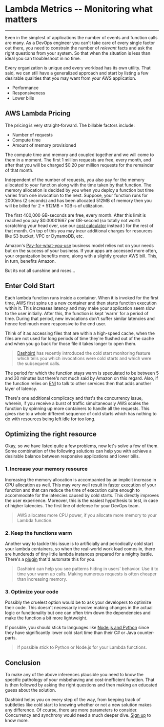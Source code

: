# Lambda Metrics -- Monitoring what matters
___
Even in the simplest of applications the number of events and function calls are many. As a DevOps engineer you can't take care
of every single factor out there, you need to constrain the number of *relevant* facts and ask the right questions
from your system. So that when the situation is less than ideal you can troubleshoot in no time.

Every organization is unique and every workload has its own utility.
That said, we can still have a generalized approach and start by listing a few desirable qualities that you may want
from your AWS application.  
  * Performance
  * Responsiveness
  * Lower bills

## AWS Lambda Pricing  
The pricing is very straight-forward. The billable factors include:  
  * Number of requests
  * Compute time
  * Amount of memory provisioned  

The compute time and memory and coupled together and we will come to them in a moment. The first 1 million requests are
free, every month, and after that you will be charged $0.20 per million requests for the remainder of that month.

Independent of the number of requests, you also pay for the memory allocated to your function along with the time taken by
that function. The memory allocation is decided by you when you deploy a function but time varies from one invocation to the next.
Suppose, your function runs for 2000ms (2 seconds) and has been allocated 512MB of memory then you will be billed for
2 * 512MB = 1GB-s of utilization.  

The first 400,000 GB-seconds are free, every month. After this limit is reached you pay $0.00001667 per GB-second (so totally not worth scratching your head over, use our <a href="example.com" target="_blank">cost calculator</a> instead ) for the rest of that month. On top of this you may incur additional charges for resources like S3 bucket,
VPC or DynamoDB, etc.

Amazon's <a href="https://aws.amazon.com/lambda/pricing/" target="_blank">Pay-for-what-you-use</a> business model relies not on your needs but on the success of your business. If your apps are
accessed more often, your organization benefits more, along with a slightly greater AWS bill. This, in turn, benefits Amazon.  

But its not all sunshine and roses...

## Enter Cold Start
Each lambda function runs inside a container. When it is invoked for the first time, AWS first spins up a new container and then
starts function execution within it. This increases latency and may make your application seem slow to the user initially.
After this, the function is kept 'warm' for a period of time. During that period, new invocations don't suffer similar latencies
and hence feel much more responsive to the end user.  

Think of it as accessing files that are within a high-speed cache, when the files are not used for long periods of time they're
flushed out of the cache and when you go back for those file it takes longer to open them.


> <a href="https://dashbird.io/" target="_blank">Dashbird</a> has recently introduced the cold start monitoring feature which tells you which invocations were cold starts and which were the subsequent calls.

The period for which the function stays warm is speculated to be between 5 and 30 minutes but there's not much said by Amazon
on this regard. Also, if the function relies on <a href="https://docs.aws.amazon.com/AWSEC2/latest/UserGuide/using-eni.html" target="_blank">ENI</a> to talk to other services then that adds another layer of latency.

There's one additional complicacy and that's the concurrency issue,
wherein, if you receive a burst of traffic simultaneously AWS scales the function by spinning up more containers to handle all
the requests. This gives rise to a whole different sequence of cold starts which has nothing to do with resources being left
idle for too long.

## Optimizing the right resource
Okay, so we have listed quite a few problems, now let's solve a few of them. Some combination of the following solutions
can help you with achieve a desirable balance between responsive applications and lower bills. 

###  1. Increase your memory resource
Increasing the memory allocation is accompanied by an implicit increase in CPU allocation as well. This may very well result in <a href="https://github.com/epsagon/lambda-memory-performance-benchmark" target="_blank">faster execution</a> of your function and that can reduce the time of execution quite enough to accommodate for the latencies caused by cold starts. This directly improves the user experience. Moreover, this is the easiest hypothesis to test, in case of higher latencies. 
The first line of defense for your DevOps team.

>AWS allocates more CPU power, if you allocate more memory to your Lambda function.

### 2. Keep the functions warm
Another way to tackle this issue is to artificially and periodically cold start your lambda containers, so when the real-world work load comes in, there are hundereds of tiny little lambda instances prepared for a mighty battle. There's a <a href="https://github.com/FidelLimited/serverless-plugin-warmup" target="_blank">plugin</a> that'd automate this for you.  

>Dashbird can help you see patterns hiding in users' behavior. Use it to time your warm up calls. Making numerous requests is often cheaper than increasing memory.

### 3. Optimize your code
Possibly the cruelest option would be to ask your developers to optimize their code. This doesn't necessarily involve making changes
in the actual logic or functionality but one can often trim down the dependencies and make the function a bit more lightweight.

If possible, you should stick to languages like <a href="https://read.acloud.guru/comparing-aws-lambda-performance-of-node-js-python-java-c-and-go-29c1163c2581" target="_blank">Node.js and Python</a> since they have significantly lower cold start time than their
C# or Java counter-parts.

> If possible stick to Python or Node.js for your Lambda functions.


## Conclusion

To make any of the above inferences plausible you need to know the specific pathology of your misbehaving and cost-inefficient function.
That is then followed by asking the right questions and then making an educated guess about the solution.

Dashbird helps you on every step of the way, from keeping track of subtleties like cold start to knowing whether or not a new solution makes
any difference. Of course, there are more parameters to consider. Concurrency and synchrony would need a much deeper dive.
[Sign up](https://dashbird.io/signup/) to know more.

